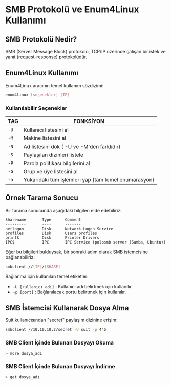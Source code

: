 # SMB Protokolü ve Enum4Linux Kullanımı

## SMB Protokolü Nedir?
SMB (Server Message Block) protokolü, TCP/IP üzerinde çalışan bir istek ve yanıt (request-response) protokolüdür.

## Enum4Linux Kullanımı
Enum4Linux aracının temel kullanım sözdizimi:

```sh
enum4linux [seçenekler] [IP]
```

### Kullanılabilir Seçenekler

| TAG  | FONKSİYON |
|------|------------|
| `-U` | Kullanıcı listesini al |
| `-M` | Makine listesini al |
| `-N` | Ad listesini dök ( -U ve -M'den farklıdır) |
| `-S` | Paylaşılan dizinleri listele |
| `-P` | Parola politikası bilgilerini al |
| `-G` | Grup ve üye listesini al |
| `-a` | Yukarıdaki tüm işlemleri yap (tam temel enumarasyon) |

## Örnek Tarama Sonucu
Bir tarama sonucunda aşağıdaki bilgileri elde edebiliriz:

```
Sharename       Type      Comment
---------       ----      -------
netlogon        Disk      Network Logon Service
profiles        Disk      Users profiles
print$          Disk      Printer Drivers
IPC$            IPC       IPC Service (polosmb server (Samba, Ubuntu))
```

Eğer bu bilgileri bulduysak, bir sonraki adım olarak SMB istemcisine bağlanabiliriz:

```sh
smbclient //[IP]/[SHARE]
```

Bağlanma için kullanılan temel etiketler:
- `-U [kullanıcı_adı]` : Kullanıcı adı belirtmek için kullanılır.
- `-p [port]` : Bağlanılacak portu belirtmek için kullanılır.

## SMB İstemcisi Kullanarak Dosya Alma
Suit kullanıcısından "secret" paylaşım dizinine erişim:

```sh
smbclient //10.10.10.2/secret -U suit -p 445
```

### SMB Client İçinde Bulunan Dosyayı Okuma
```sh
> more dosya_adı
```

### SMB Client İçinde Bulunan Dosyayı İndirme
```sh
> get dosya_adı
```

